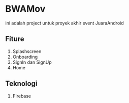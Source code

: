 # BWAMov
ini adalah project untuk proyek akhir event JuaraAndroid

## Fiture
1. Splashscreen
2. Onboarding
3. SignIn dan SignUp
4. Home

## Teknologi
1. Firebase
